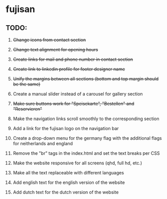 # fujisan

## TODO:

1. ~~Change icons from contact section~~

2. ~~Change text alignment for opening hours~~

3. ~~Create links for mail and phone number in contact section~~

4. ~~Create link to linkedin profile for footer designer name~~

5. ~~Unify the margins between all sections (bottom and top margin should be the same)~~

6. Create a manual slider instead of a carousel for gallery section

7. ~~Make sure buttons work for "Speisekarte", "Bestellen" and "Reservieren"~~

8. Make the navigation links scroll smoothly to the corresponding section

9. Add a link for the fujisan logo on the navigation bar

10. Create a drop-down menu for the germany flag with the additional flags for neitherlands and england

11. Remove the "br" tags in the index.html and set the text breaks per CSS

12. Make the website responsive for all screens (qhd, full hd, etc.)

13. Make all the text replaceable with different languages

14. Add english text for the english version of the website

15. Add dutch text for the dutch version of the website